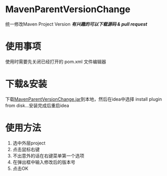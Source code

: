 # MavenParentVersionChange
统一修改Maven Project Version
***有兴趣的可以下载源码 & pull request***

# 使用事项
使用时需要先关闭已经打开的 pom.xml 文件编辑器

# 下载&安装
下载[MavenParentVersionChange.jar](https://github.com/xingxunlei/MavenParentVersionChange/releases/download/1.0.3/MavenParentVersionChange.jar)到本地，然后在idea中选择 install plugin from disk...安装完成后重启idea

# 使用方法
1. 选中外层project
2. 点击鼠标右键
3. 不出意外的话在右键菜单第一个选项
4. 在弹出框中输入修改后的版本号
5. 点击OK
